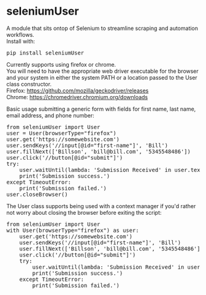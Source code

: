 # seleniumUser
A module that sits ontop of Selenium to streamline scraping and automation workflows.<br>
Install with:
<pre>pip install seleniumUser</pre>
Currently supports using firefox or chrome.<br>
You will need to have the appropriate web driver executable for the browser and your system in either the system PATH or a location passed to the User class constructor.<br>
Firefox: https://github.com/mozilla/geckodriver/releases<br>
Chrome: https://chromedriver.chromium.org/downloads<br>

Basic usage submitting a generic form with fields for first name, last name, email address, and phone number:
<pre>
from seleniumUser import User
user = User(browserType="firefox")
user.get('https://somewebsite.com')
user.sendKeys('//input[@id="first-name"]', 'Bill')
user.fillNext(['Billson', 'bill@bill.com', '5345548486'])
user.click('//button[@id="submit"]')
try:
    user.waitUntil(lambda: 'Submission Received' in user.text('//p[@id="confirmation-message"]'))
    print('Submission success.')
except TimeoutError:
    print('Submission failed.')
user.closeBrowser()
</pre>
The User class supports being used with a context manager if you'd rather not worry about closing the browser before exiting the script:
<pre>
from seleniumUser import User
with User(browserType="firefox") as user:
    user.get('https://somewebsite.com')
    user.sendKeys('//input[@id="first-name"]', 'Bill')
    user.fillNext(['Billson', 'bill@bill.com', '5345548486'])
    user.click('//button[@id="submit"]')
    try:
        user.waitUntil(lambda: 'Submission Received' in user.text('//p[@id="confirmation-message"]'))
        print('Submission success.')
    except TimeoutError:
        print('Submission failed.')
</pre>
